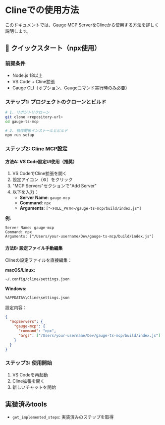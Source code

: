 # Clineでの使用方法

このドキュメントでは、Gauge MCP ServerをClineから使用する方法を詳しく説明します。

## 🚀 クイックスタート（npx使用）

### 前提条件

- Node.js 18以上
- VS Code + Cline拡張
- Gauge CLI（オプション、Gaugeコマンド実行時のみ必要）

### ステップ1: プロジェクトのクローンとビルド

```bash
# 1. リポジトリクローン
git clone <repository-url>
cd gauge-ts-mcp

# 2. 依存関係インストールとビルド
npm run setup
```

### ステップ2: Cline MCP設定

#### 方法A: VS Code設定UI使用（推奨）

1. VS CodeでCline拡張を開く
2. 設定アイコン（⚙️）をクリック
3. "MCP Servers"セクションで"Add Server"
4. 以下を入力：
   - **Server Name**: `gauge-mcp`
   - **Command**: `npx`
   - **Arguments**: `["<FULL_PATH>/gauge-ts-mcp/build/index.js"]`

**例:**
```
Server Name: gauge-mcp
Command: npx
Arguments: ["/Users/your-username/Dev/gauge-ts-mcp/build/index.js"]
```

#### 方法B: 設定ファイル手動編集

Clineの設定ファイルを直接編集：

**macOS/Linux:**
```bash
~/.config/cline/settings.json
```

**Windows:**
```bash
%APPDATA%\Cline\settings.json
```

設定内容：
```json
{
  "mcpServers": {
    "gauge-mcp": {
      "command": "npx",
      "args": ["/Users/your-username/Dev/gauge-ts-mcp/build/index.js"]
    }
  }
}
```

### ステップ3: 使用開始

1. VS Codeを再起動
2. Cline拡張を開く
3. 新しいチャットを開始

## 実装済みtools
- `get_implemented_steps`: 実装済みのステップを取得



